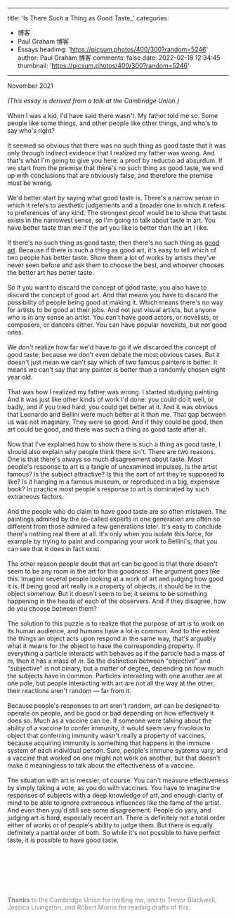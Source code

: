 
---
title: 'Is There Such a Thing as Good Taste_'
categories: 
 - 博客
 - Paul Graham 博客
 - Essays
headimg: 'https://picsum.photos/400/300?random=5246'
author: Paul Graham 博客
comments: false
date: 2022-02-18 12:34:45
thumbnail: 'https://picsum.photos/400/300?random=5246'
---

<div>   
November 2021<br><br><i>(This essay is derived from a talk at the Cambridge Union.)</i><br><br>When I was a kid, I'd have said there wasn't. My father told me so.
Some people like some things, and other people like other things,
and who's to say who's right?<br><br>It seemed so obvious that there was no such thing as good taste
that it was only through indirect evidence that I realized my father
was wrong. And that's what I'm going to give you here: a proof by
reductio ad absurdum. If we start from the premise that there's no
such thing as good taste, we end up with conclusions that are
obviously false, and therefore the premise must be wrong.<br><br>We'd better start by saying what good taste is. There's a narrow
sense in which it refers to aesthetic judgements and a broader one
in which it refers to preferences of any kind. The strongest proof
would be to show that taste exists in the narrowest sense, so I'm
going to talk about taste in art. You have better taste than me if
the art you like is better than the art I like.<br><br>If there's no such thing as good taste, then there's no such thing
as <a href="http://www.paulgraham.com/goodart.html"><u>good art</u></a>. Because if there is such a
thing as good art, it's
easy to tell which of two people has better taste. Show them a lot
of works by artists they've never seen before and ask them to
choose the best, and whoever chooses the better art has better
taste.<br><br>So if you want to discard the concept of good taste, you also have
to discard the concept of good art. And that means you have to
discard the possibility of people being good at making it. Which
means there's no way for artists to be good at their jobs. And not
just visual artists, but anyone who is in any sense an artist. You
can't have good actors, or novelists, or composers, or dancers
either. You can have popular novelists, but not good ones.<br><br>We don't realize how far we'd have to go if we discarded the concept
of good taste, because we don't even debate the most obvious cases.
But it doesn't just mean we can't say which of two famous painters
is better. It means we can't say that any painter is better than a
randomly chosen eight year old.<br><br>That was how I realized my father was wrong. I started studying
painting. And it was just like other kinds of work I'd done: you
could do it well, or badly, and if you tried hard, you could get
better at it. And it was obvious that Leonardo and Bellini were
much better at it than me. That gap between us was not imaginary.
They were so good. And if they could be good, then art could be
good, and there was such a thing as good taste after all.<br><br>Now that I've explained how to show there is such a thing as good
taste, I should also explain why people think there isn't. There
are two reasons. One is that there's always so much disagreement
about taste. Most people's response to art is a tangle of unexamined
impulses. Is the artist famous? Is the subject attractive? Is this
the sort of art they're supposed to like? Is it hanging in a famous
museum, or reproduced in a big, expensive book? In practice most
people's response to art is dominated by such extraneous factors.<br><br>And the people who do claim to have good taste are so often mistaken.
The paintings admired by the so-called experts in one generation
are often so different from those admired a few generations later.
It's easy to conclude there's nothing real there at all. It's only
when you isolate this force, for example by trying to paint and
comparing your work to Bellini's, that you can see that it does in
fact exist.<br><br>The other reason people doubt that art can be good is that there
doesn't seem to be any room in the art for this goodness. The
argument goes like this. Imagine several people looking at a work
of art and judging how good it is. If being good art really is a
property of objects, it should be in the object somehow. But it
doesn't seem to be; it seems to be something happening in the heads
of each of the observers. And if they disagree, how do you choose
between them?<br><br>The solution to this puzzle is to realize that the purpose of art
is to work on its human audience, and humans have a lot in common.
And to the extent the things an object acts upon respond in the
same way, that's arguably what it means for the object to have the
corresponding property. If everything a particle interacts with
behaves as if the particle had a mass of <i>m</i>, then it has a mass of
<i>m</i>. So the distinction between "objective" and "subjective" is not
binary, but a matter of degree, depending on how much the subjects
have in common. Particles interacting with one another are at one
pole, but people interacting with art are not all the way at the
other; their reactions aren't random — far from it.<br><br>Because people's responses to art aren't random, art can be designed
to operate on people, and be good or bad depending on how effectively
it does so. Much as a vaccine can be. If someone were talking about
the ability of a vaccine to confer immunity, it would seem very
frivolous to object that conferring immunity wasn't really a property
of vaccines, because acquiring immunity is something that happens
in the immune system of each individual person. Sure, people's
immune systems vary, and a vaccine that worked on one might not
work on another, but that doesn't make it meaningless to talk about
the effectiveness of a vaccine.<br><br>The situation with art is messier, of course. You can't measure
effectiveness by simply taking a vote, as you do with vaccines.
You have to imagine the responses of subjects with a deep knowledge
of art, and enough clarity of mind to be able to ignore extraneous
influences like the fame of the artist. And even then you'd still
see some disagreement. People do vary, and judging art is hard,
especially recent art. There is definitely not a total order either
of works or of people's ability to judge them. But there is equally
definitely a partial order of both. So while it's not possible to
have perfect taste, it is possible to have good taste.<br><br><br><br><br><br><br><br><font color="888888">
<b>Thanks</b> to the Cambridge Union for inviting me, and to Trevor
Blackwell, Jessica Livingston, and Robert Morris for reading drafts
of this.
</font><br><br>  
</div>
            